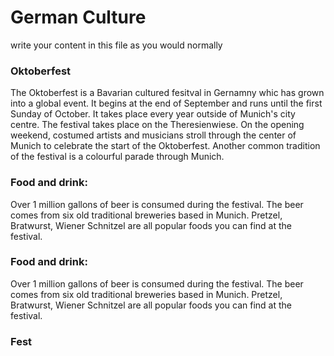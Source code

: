 <h1>German Culture</h1>
<p>write your content in this file as you would normally</p>


<div class="row">
<div class="col-sm-6">
  
<h3>Oktoberfest</h3>
<p> The Oktoberfest is a Bavarian cultured fesitval in Gernamny whic has grown into a global event. It begins at the end of September and runs until the first Sunday of October. It takes place every year outside of Munich's city centre. The festival takes place on the Theresienwiese. On the opening weekend, costumed artists and musicians stroll through the center of Munich to celebrate the start of the Oktoberfest. Another common tradition of the festival is a colourful parade through Munich. 
<h3> Food and drink:</h3>
<p>Over 1 million gallons of beer is consumed during the festival. The beer comes from six old traditional breweries based in Munich. Pretzel, Bratwurst, Wiener Schnitzel are all popular foods you can find at the festival. 
</p>
</div>

<h3> Food and drink:</h3>
<p>Over 1 million gallons of beer is consumed during the festival. The beer comes from six old traditional breweries based in Munich. Pretzel, Bratwurst, Wiener Schnitzel are all popular foods you can find at the festival. 
</p>
</div>

<div class="col-sm-6">
<h3>Fest</h3> 
